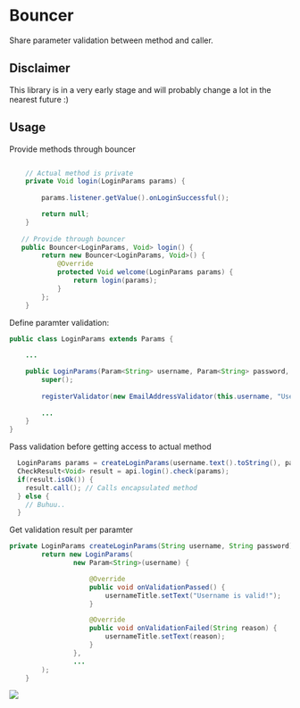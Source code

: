 # Bouncer
Share parameter validation between method and caller.

## Disclaimer
This library is in a very early stage and will probably change a lot in the nearest future :)

## Usage

Provide methods through bouncer
```java

    // Actual method is private
    private Void login(LoginParams params) {
        
        params.listener.getValue().onLoginSuccessful();

        return null;
    }
   
   // Provide through bouncer
   public Bouncer<LoginParams, Void> login() {
        return new Bouncer<LoginParams, Void>() {
            @Override
            protected Void welcome(LoginParams params) {
                return login(params);
            }
        };
    }
```

Define paramter validation:

```java
public class LoginParams extends Params {
    
    ...

    public LoginParams(Param<String> username, Param<String> password, Param<LoginListener> listener) {
        super();
        
        registerValidator(new EmailAddressValidator(this.username, "Username needs to be an email address."));
        
        ...
    }
}
```

Pass validation before getting access to actual method
```java
  LoginParams params = createLoginParams(username.text().toString(), password.text().toString());
  CheckResult<Void> result = api.login().check(params);
  if(result.isOk()) {
    result.call(); // Calls encapsulated method
  } else {
    // Buhuu..
  }
```

Get validation result per paramter
```java
private LoginParams createLoginParams(String username, String password) {
        return new LoginParams(
                new Param<String>(username) {

                    @Override
                    public void onValidationPassed() {
                        usernameTitle.setText("Username is valid!");
                    }

                    @Override
                    public void onValidationFailed(String reason) {
                        usernameTitle.setText(reason);
                    }
                },
                ...
        );
    }
```
![](http://i.giphy.com/OdyGA2spBFRCg.gif)
